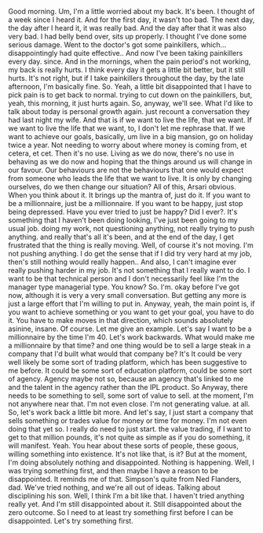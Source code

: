 Good morning. Um, I'm a little worried about my back. It's been. I thought of a week since I heard it. And for the first day, it wasn't too bad. The next day, the day after I heard it, it was really bad. And the day after that it was also very bad. I had belly bend over, sits up properly. I thought I've done some serious damage. Went to the doctor's got some painkillers, which... disappointingly had quite effective.. And now I've been taking painkillers every day. since. And in the mornings, when the pain period's not working, my back is really hurts. I think every day it gets a little bit better, but it still hurts. It's not right, but if I take painkillers throughout the day, by the late afternoon, I'm basically fine. So. Yeah, a little bit disappointed that I have to pick pain is to get back to normal. trying to cut down on the painkillers, but, yeah, this morning, it just hurts again. So, anyway, we'll see. What I'd like to talk about today is personal growth again. just recount a conversation they had last night my wife. And that is if we want to live the life, that we want. If we want to live the life that we want, to, I don't let me rephrase that. If we want to achieve our goals, basically, um live in a big mansion, go on holiday twice a year. Not needing to worry about where money is coming from, et cetera, et cet. Then it's no use. Living as we do now, there's no use in behaving as we do now and hoping that the things around us will change in our favour. Our behaviours are not the behaviours that one would expect from someone who leads the life that we want to live. It is only by changing ourselves, do we then change our situation? All of this, Arsari obvious. When you think about it. It brings up the mantra of, just do it. If you want to be a millionnaire, just be a millionnaire. If you want to be happy, just stop being depressed. Have you ever tried to just be happy? Did I ever?. It's something that I haven't been doing looking, I've just been going to my usual job. doing my work, not questioning anything, not really trying to push anything. and really that's all it's been, and at the end of the day, I get frustrated that the thing is really moving. Well, of course it's not moving. I'm not pushing anything. I do get the sense that if I did try very hard at my job, then's still nothing would really happen.. And also, I can't imagine ever really pushing harder in my job. It's not something that I really want to do. I want to be that technical person and I don't necessarily feel like I'm the manager type managerial type. You know? So. I'm. okay before I've got now, although it is very a very small conversation. But getting any more is just a large effort that I'm willing to put in. Anyway, yeah, the main point is, if you want to achieve something or you want to get your goal, you have to do it. You have to make moves in that direction, which sounds absolutely asinine, insane. Of course. Let me give an example. Let's say I want to be a millionnaire by the time I'm 40. Let's work backwards. What would make me a millionnaire by that time? and one thing would be to sell a large steak in a company that I'd built what would that company be? It's It could be very well likely be some sort of trading platform, which has been suggestive to me before. It could be some sort of education platform, could be some sort of agency. Agency maybe not so, because an agency that's linked to me and the talent in the agency rather than the IPL product. So Anyway, there needs to be something to sell, some sort of value to sell. at the moment, I'm not anywhere near that. I'm not even close. I'm not generating value. at all. So, let's work back a little bit more. And let's say, I just start a company that sells something or trades value for money or time for money. I'm not even doing that yet so. I really do need to just start. the value trading, if I want to get to that million pounds, it's not quite as simple as if you do something, it will manifest. Yeah. You hear about these sorts of people, these goous, willing something into existence. It's not like that, is it? But at the moment, I'm doing absolutely nothing and disappointed. Nothing is happening. Well, I was trying something first, and then maybe I have a reason to be disappointed. It reminds me of that. Simpson's quite from Ned Flanders, dad. We've tried nothing, and we're all out of ideas. Talking about disciplining his son. Well, I think I'm a bit like that. I haven't tried anything really yet. And I'm still disappointed about it. Still disappointed about the zero outcome. So I need to at least try something first before I can be disappointed. Let's try something first.